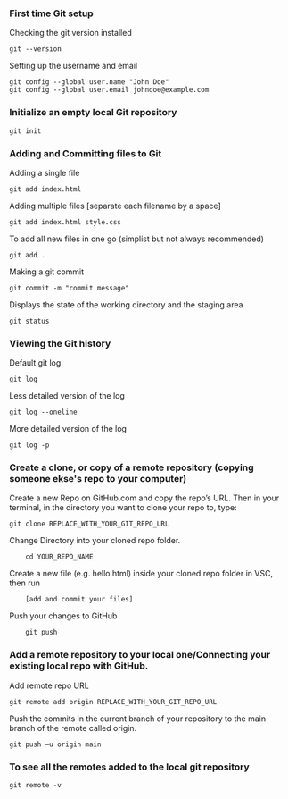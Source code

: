 ### First time Git setup

Checking the git version installed

```
git --version
```

Setting up the username and email

```
git config --global user.name "John Doe"
git config --global user.email johndoe@example.com
```

### Initialize an empty local Git repository

```
git init
```

### Adding and Committing files to Git

Adding a single file

```
git add index.html
```

Adding multiple files [separate each filename by a space]

```
git add index.html style.css
```

To add all new files in one go (simplist but not always recommended)

```
git add .
```

Making a git commit

```
git commit -m "commit message"
```

Displays the state of the working directory and the staging area

```
git status
```

### Viewing the Git history

Default git log

```
git log
```

Less detailed version of the log

```
git log --oneline
```

More detailed version of the log

```
git log -p
```

### Create a clone, or copy of a remote repository (copying someone ekse's repo to your computer)

Create a new Repo on GitHub.com and copy the repo’s URL. Then in your terminal, in the directory you want to clone your repo to, type:

```
git clone REPLACE_WITH_YOUR_GIT_REPO_URL
```

Change Directory into your cloned repo folder.

```
	cd YOUR_REPO_NAME
```

Create a new file (e.g. hello.html) inside your cloned repo folder in VSC, then run

```
	[add and commit your files]
```

Push your changes to GitHub

```
    git push
```

### Add a remote repository to your local one/Connecting your existing local repo with GitHub.

Add remote repo URL

```
git remote add origin REPLACE_WITH_YOUR_GIT_REPO_URL
```

Push the commits in the current branch of your repository to the main branch of the remote called origin.

```
git push –u origin main
```

### To see all the remotes added to the local git repository

```
git remote -v
```
